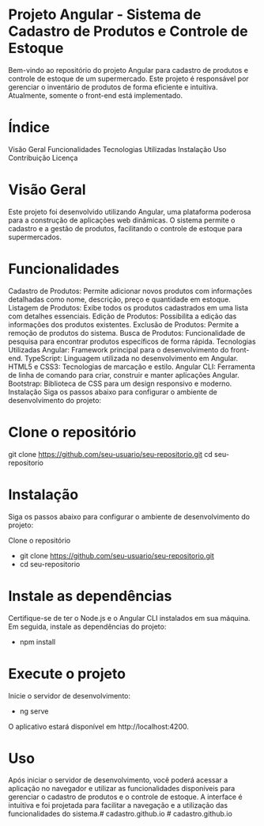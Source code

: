 # Projeto Angular - Sistema de Cadastro de Produtos e Controle de Estoque
Bem-vindo ao repositório do projeto Angular para cadastro de produtos e controle de estoque de um supermercado. Este projeto é responsável por gerenciar o inventário de produtos de forma eficiente e intuitiva. Atualmente, somente o front-end está implementado.

# Índice
Visão Geral
Funcionalidades
Tecnologias Utilizadas
Instalação
Uso
Contribuição
Licença

# Visão Geral
Este projeto foi desenvolvido utilizando Angular, uma plataforma poderosa para a construção de aplicações web dinâmicas. O sistema permite o cadastro e a gestão de produtos, facilitando o controle de estoque para supermercados.

# Funcionalidades
Cadastro de Produtos: Permite adicionar novos produtos com informações detalhadas como nome, descrição, preço e quantidade em estoque.
Listagem de Produtos: Exibe todos os produtos cadastrados em uma lista com detalhes essenciais.
Edição de Produtos: Possibilita a edição das informações dos produtos existentes.
Exclusão de Produtos: Permite a remoção de produtos do sistema.
Busca de Produtos: Funcionalidade de pesquisa para encontrar produtos específicos de forma rápida.
Tecnologias Utilizadas
Angular: Framework principal para o desenvolvimento do front-end.
TypeScript: Linguagem utilizada no desenvolvimento em Angular.
HTML5 e CSS3: Tecnologias de marcação e estilo.
Angular CLI: Ferramenta de linha de comando para criar, construir e manter aplicações Angular.
Bootstrap: Biblioteca de CSS para um design responsivo e moderno.
Instalação
Siga os passos abaixo para configurar o ambiente de desenvolvimento do projeto:

# Clone o repositório
git clone https://github.com/seu-usuario/seu-repositorio.git
cd seu-repositorio

# Instalação
Siga os passos abaixo para configurar o ambiente de desenvolvimento do projeto:

Clone o repositório
- git clone https://github.com/seu-usuario/seu-repositorio.git
- cd seu-repositorio

#  Instale as dependências
Certifique-se de ter o Node.js e o Angular CLI instalados em sua máquina. Em seguida, instale as dependências do projeto:
- npm install

# Execute o projeto
Inicie o servidor de desenvolvimento:
- ng serve

O aplicativo estará disponível em http://localhost:4200.

# Uso
Após iniciar o servidor de desenvolvimento, você poderá acessar a aplicação no navegador e utilizar as funcionalidades disponíveis para gerenciar o cadastro de produtos e o controle de estoque. A interface é intuitiva e foi projetada para facilitar a navegação e a utilização das funcionalidades do sistema.#   c a d a s t r o . g i t h u b . i o  
 # cadastro.github.io
